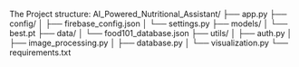The Project structure:
AI_Powered_Nutritional_Assistant/
├── app.py
├── config/
│   ├── firebase_config.json
│   └── settings.py
├── models/
│   └── best.pt
├── data/
│   └── food101_database.json
├── utils/
│   ├── auth.py
│   ├── image_processing.py
│   ├── database.py
│   └── visualization.py
└── requirements.txt
